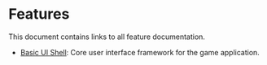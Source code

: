 # Features

This document contains links to all feature documentation.

* [Basic UI Shell](./basic-ui-shell/basic-ui-shell.index.md): Core user interface framework for the game application. 